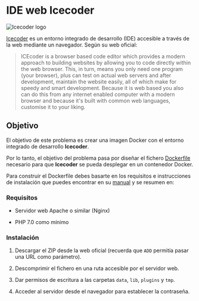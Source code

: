 # IDE web Icecoder

![Icecoder logo](https://icecoder.net/images/icecoder.png)

[Icecoder](https://icecoder.net) es un entorno integrado de desarrollo (IDE) accesible a través de la web mediante un navegador. Según su web oficial:

> ICEcoder is a browser based code editor which provides a modern approach to building websites by allowing you to code directly within the web browser. This, in turn, means you only need one program (your browser), plus can test on actual web servers and after development, maintain the website easily, all of which make for speedy and smart development. Because it is web based you also can do this from any internet enabled computer with a modern browser and because it's built with common web languages, customise it to your liking.

## Objetivo

El objetivo de este problema es crear una imagen Docker con el entorno integrado de desarrollo **Icecoder**.

Por lo tanto, el objetivo del problema pasa por diseñar el fichero [Dockerfile](https://docs.docker.com/engine/reference/builder/) necesario para que **Icecoder** se pueda desplegar en un contenedor Docker.

Para construir el Dockerfile debes basarte en los requisitos e instrucciones de instalación que puedes encontrar en su [manual](https://icecoder.net/manual) y se resumen en:

### Requisitos

* Servidor web Apache o similar (Nginx)

* PHP 7.0 como mínimo

### Instalación

1. Descargar el ZIP desde la web oficial (recuerda que `ADD` permitía pasar una URL como parámetro).

2. Descomprimir el fichero en una ruta accesible por el servidor web.

3. Dar permisos de escritura a las carpetas `data`, `lib`, `plugins` y `tmp`.

4. Acceder al servidor desde el navegador para establecer la contraseña.
